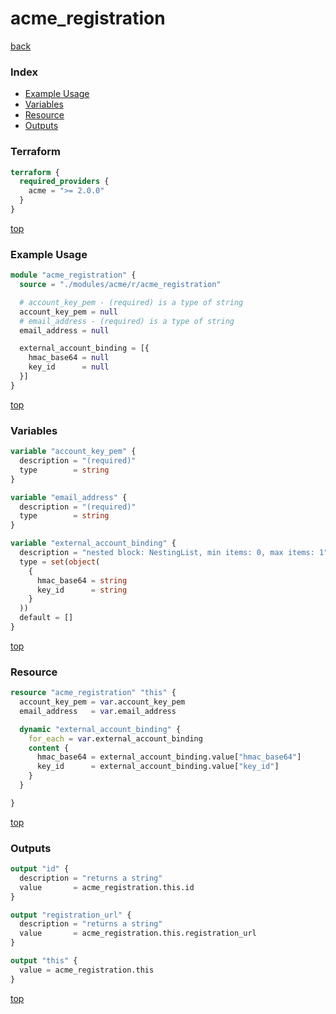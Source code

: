 # acme_registration

[back](../acme.md)

### Index

- [Example Usage](#example-usage)
- [Variables](#variables)
- [Resource](#resource)
- [Outputs](#outputs)

### Terraform

```terraform
terraform {
  required_providers {
    acme = ">= 2.0.0"
  }
}
```

[top](#index)

### Example Usage

```terraform
module "acme_registration" {
  source = "./modules/acme/r/acme_registration"

  # account_key_pem - (required) is a type of string
  account_key_pem = null
  # email_address - (required) is a type of string
  email_address = null

  external_account_binding = [{
    hmac_base64 = null
    key_id      = null
  }]
}
```

[top](#index)

### Variables

```terraform
variable "account_key_pem" {
  description = "(required)"
  type        = string
}

variable "email_address" {
  description = "(required)"
  type        = string
}

variable "external_account_binding" {
  description = "nested block: NestingList, min items: 0, max items: 1"
  type = set(object(
    {
      hmac_base64 = string
      key_id      = string
    }
  ))
  default = []
}
```

[top](#index)

### Resource

```terraform
resource "acme_registration" "this" {
  account_key_pem = var.account_key_pem
  email_address   = var.email_address

  dynamic "external_account_binding" {
    for_each = var.external_account_binding
    content {
      hmac_base64 = external_account_binding.value["hmac_base64"]
      key_id      = external_account_binding.value["key_id"]
    }
  }

}
```

[top](#index)

### Outputs

```terraform
output "id" {
  description = "returns a string"
  value       = acme_registration.this.id
}

output "registration_url" {
  description = "returns a string"
  value       = acme_registration.this.registration_url
}

output "this" {
  value = acme_registration.this
}
```

[top](#index)